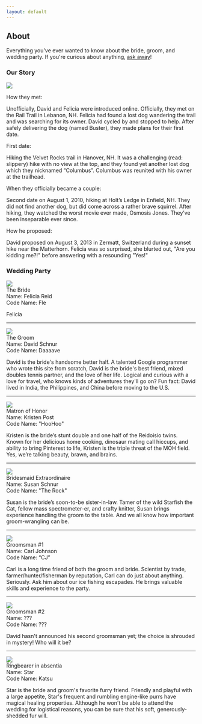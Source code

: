 ```yaml
---
layout: default
---
```


## About ##

Everything you’ve ever wanted to know about the bride, groom, and wedding party. If you're curious about anything, [ask away](/about/contact.html)!


### Our Story ###

<div class="photo matterhorn-photo lightboxable">
  <img src="/images/places/matterhorn.jpg">
</div>

How they met: 

Unofficially, David and Felicia were introduced online. Officially, they met on the Rail Trail in Lebanon, NH. Felicia had found a lost dog wandering the trail and was searching for its owner. David cycled by and stopped to help. After safely delivering the dog (named Buster), they made plans for their first date.

First date: 

Hiking the Velvet Rocks trail in Hanover, NH. It was a challenging (read: slippery) hike with no view at the top, and they found yet another lost dog which they nicknamed “Columbus”. Columbus was reunited with his owner at the trailhead.

When they officially became a couple: 

Second date on August 1, 2010, hiking at Holt’s Ledge in Enfield, NH. They did not find another dog, but did come across a rather brave squirrel. After hiking, they watched the worst movie ever made, Osmosis Jones. They’ve been inseparable ever since.

How he proposed: 

David proposed on August 3, 2013 in Zermatt, Switzerland during a sunset hike near the Matterhorn. Felicia was so surprised, she blurted out, "Are you kidding me?!" before answering with a resounding "Yes!"


### Wedding Party ###

<div class="photo profile-photo profile-photo-felicia">
  <img src="/images/people/shadow.jpg">
  <div class="title">The Bride</div>
</div>

<div class="profile-info">Name: Felicia Reid</div>
<div class="profile-info">Code Name: Fle</div>

Felicia

----------------------------------------------------------------------

<div class="photo profile-photo profile-photo-david">
  <img src="/images/people/shadow.jpg">
  <div class="title">The Groom</div>
</div>

<div class="profile-info">Name: David Schnur</div>
<div class="profile-info">Code Name: Daaaave</div>

David is the bride's handsome better half. A talented Google programmer who wrote this site from scratch, David is the bride's best friend, mixed doubles tennis partner, and the love of her life. Logical and curious with a love for travel, who knows kinds of adventures they'll go on? Fun fact: David lived in India, the Philippines, and China before moving to the U.S.

----------------------------------------------------------------------

<div class="photo profile-photo profile-photo-kristen">
  <img src="/images/people/kristen.jpg">
  <div class="title">Matron of Honor</div>
</div>

<div class="profile-info">Name: Kristen Post</div>
<div class="profile-info">Code Name: "HooHoo"</div>

Kristen is the bride’s stunt double and one half of the Reidoisio twins. Known for her delicious home cooking, dinosaur mating call hiccups, and ability to bring Pinterest to life, Kristen is the triple threat of the MOH field. Yes, we’re talking beauty, brawn, and brains.

----------------------------------------------------------------------

<div class="photo profile-photo profile-photo-susan">
  <img src="/images/people/susan.jpg">
  <div class="title">Bridesmaid Extraordinaire</div>
</div>

<div class="profile-info">Name: Susan Schnur</div>
<div class="profile-info">Code Name: "The Rock"</div>

Susan is the bride’s soon-to-be sister-in-law. Tamer of the wild Starfish the Cat, fellow mass spectrometer-er, and crafty knitter, Susan brings experience handling the groom to the table. And we all know how important groom-wrangling can be.

----------------------------------------------------------------------

<div class="photo profile-photo profile-photo-carl">
  <img src="/images/people/carl.jpg">
  <div class="title">Groomsman #1</div>
</div>

<div class="profile-info">Name: Carl Johnson</div>
<div class="profile-info">Code Name: “CJ”</div>

Carl is a long time friend of both the groom and bride. Scientist by trade, farmer/hunter/fisherman by reputation, Carl can do just about anything. Seriously. Ask him about our ice fishing escapades. He brings valuable skills and experience to the party.

----------------------------------------------------------------------

<div class="photo profile-photo profile-photo-unknown">
  <img src="/images/people/shadow.jpg">
  <div class="title">Groomsman #2</div>
</div>

<div class="profile-info">Name: ???</div>
<div class="profile-info">Code Name: ???</div>

David hasn't announced his second groomsman yet; the choice is shrouded in mystery! Who will it be?

----------------------------------------------------------------------

<div class="photo profile-photo profile-photo-star">
  <img src="/images/people/shadow.jpg">
  <div class="title">Ringbearer in absentia</div>
</div>

<div class="profile-info">Name: Star</div>
<div class="profile-info">Code Name: Katsu</div>

Star is the bride and groom's favorite furry friend. Friendly and playful with a large appetite, Star's frequent and rumbling engine-like purrs have magical healing properties. Although he won't be able to attend the wedding for logistical reasons, you can be sure that his soft, generously-shedded fur will.